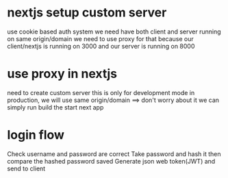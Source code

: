# nextjs setup custom server

use cookie based auth system we need have both client and server running on same origin/domain
we need to use proxy for that because our client/nextjs is running on 3000 and our server is running on 8000

# use proxy in nextjs

need to create custom server
this is only for development mode
in production, we will use same origin/domain ==> don't worry about it
we can simply run build the start next app

# login flow

Check username and password are correct
Take password and hash it then compare the hashed password saved
Generate json web token(JWT) and send to client
